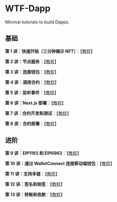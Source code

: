 # WTF-Dapp

Minimal tutorials to build Dapps.

## 基础

**第 1 讲：快速开始（三分钟展示 NFT）**：【[教程](./01_QuickStart/readme.md)】

**第 2 讲：节点服务**：【[教程](./02_NodeService/readme.md)】

**第 3 讲：连接钱包**：【[教程](./03_ConnectWallet/readme.md)】

**第 4 讲：调用合约**：【[教程](./04_CallContract/readme.md)】

**第 5 讲：监听事件**：【[教程](./05_Events/readme.md)】

**第 6 讲：Next.js 部署**：【[教程](./06_NextJS/readme.md)】

**第 7 讲：合约开发和测试**：【[教程](./07_ContractDev/readme.md)】

**第 8 讲：合约部署**：【[教程](./08_ContractDeploy/readme.md)】

## 进阶

**第 9 讲：EIP1193 和 EIP6963**：【[教程](./09_EIP1193/readme.md)】

**第 10 讲：通过 WalletConnect 连接移动端钱包**：【[教程](./10_WalletConnect/readme.md)】

**第 11 讲：支持多链**：【[教程](./11_MultipleChain/readme.md)】

**第 12 讲：签名和验签**：【[教程](./12_Signature/readme.md)】

**第 13 讲：转账和收款**：【[教程](./13_Payment/readme.md)】
